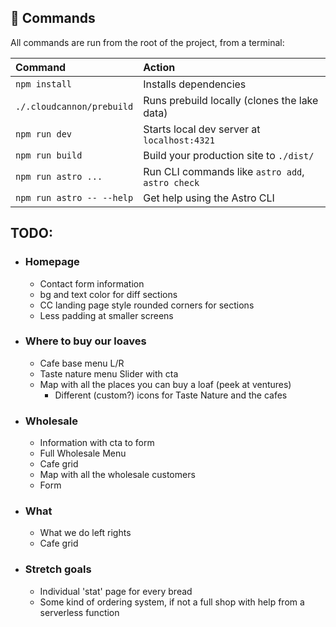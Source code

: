 ## 🧞 Commands

All commands are run from the root of the project, from a terminal:

| Command                   | Action                                           |
| :------------------------ | :----------------------------------------------- |
| `npm install`             | Installs dependencies                            |
| `./.cloudcannon/prebuild` | Runs prebuild locally (clones the lake data)     |
| `npm run dev`             | Starts local dev server at `localhost:4321`      |
| `npm run build`           | Build your production site to `./dist/`          |
| `npm run astro ...`       | Run CLI commands like `astro add`, `astro check` |
| `npm run astro -- --help` | Get help using the Astro CLI                     |

## TODO:

- ### Homepage
  - Contact form information
  - bg and text color for diff sections
  - CC landing page style rounded corners for sections
  - Less padding at smaller screens
- ### Where to buy our loaves
  - Cafe base menu L/R
  - Taste nature menu Slider with cta
  - Map with all the places you can buy a loaf (peek at ventures)
    - Different (custom?) icons for Taste Nature and the cafes
- ### Wholesale
  - Information with cta to form
  - Full Wholesale Menu
  - Cafe grid
  - Map with all the wholesale customers
  - Form
- ### What
  - What we do left rights
  - Cafe grid
- ### Stretch goals
  - Individual 'stat' page for every bread
  - Some kind of ordering system, if not a full shop with help from a serverless function
